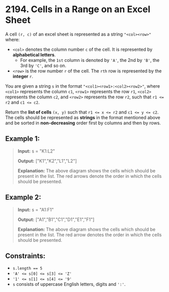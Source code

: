 # 2194. Cells in a Range on an Excel Sheet

A cell `(r, c)` of an excel sheet is represented as a string `"<col><row>"` where:

- `<col>` denotes the column number `c` of the cell. It is represented by **alphabetical letters**.
  - For example, the `1st` column is denoted by `'A'`, the 2nd by `'B'`, the 3rd by `'C'`, and so on.
- `<row>` is the row number `r` of the cell. The `rth` row is represented by the **integer** `r`.

You are given a string `s` in the format `"<col1><row1>:<col2><row2>"`, where `<col1>` represents the column `c1`, `<row1>` represents the row `r1`, `<col2>` represents the column `c2`, and `<row2>` represents the row `r2`, such that `r1 <= r2` and `c1 <= c2`.

Return the **list of cells** `(x, y)` such that `r1 <= x <= r2` and `c1 <= y <= c2`. The cells should be represented as **strings** in the format mentioned above and be sorted in **non-decreasing** order first by columns and then by rows.

## Example 1:

> **Input:** s = "K1:L2"
>
> **Output:** ["K1","K2","L1","L2"]
>
> **Explanation:**
> The above diagram shows the cells which should be present in the list.
> The red arrows denote the order in which the cells should be presented.

## Example 2:

> **Input:** s = "A1:F1"
>
> **Output:** ["A1","B1","C1","D1","E1","F1"]
>
> **Explanation:**
> The above diagram shows the cells which should be present in the list.
> The red arrow denotes the order in which the cells should be presented.

## Constraints:

- `s.length == 5`
- `'A' <= s[0] <= s[3] <= 'Z'`
- `'1' <= s[1] <= s[4] <= '9'`
- `s` consists of uppercase English letters, digits and `':'`.
